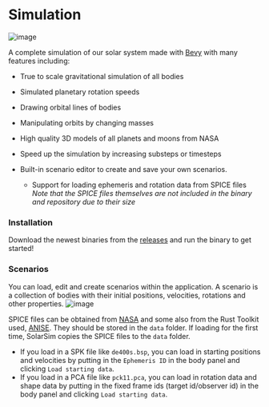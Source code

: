 # Simulation

![image](https://github.com/jan-tennert/Simulation/assets/26686035/45124abd-f053-4b41-9bf9-16a9db9f7ae7)

A complete simulation of our solar system made with [Bevy](https://bevyengine.org/) with many features including:

- True to scale gravitational simulation of all bodies

- Simulated planetary rotation speeds

- Drawing orbital lines of bodies

- Manipulating orbits by changing masses

- High quality 3D models of all planets and moons from NASA

- Speed up the simulation by increasing substeps or timesteps

- Built-in scenario editor to create and save your own scenarios.
  - Support for loading ephemeris and rotation data from SPICE files \
    *Note that the SPICE files themselves are not included in the binary and repository due to their size*

### Installation

Download the newest binaries from the [releases](https://github.com/jan-tennert/Simulation) and run the binary to get started!

### Scenarios

You can load, edit and create scenarios within the application. A scenario is a collection of bodies with their initial positions, velocities, rotations and other properties.
![image](https://github.com/user-attachments/assets/faa0cb63-1bac-4f7d-a341-e363d290ac41)

SPICE files can be obtained from [NASA](https://naif.jpl.nasa.gov/naif/) and some also from the Rust Toolkit used, [ANISE](https://github.com/nyx-space/anise). 
They should be stored in the `data` folder. If loading for the first time, SolarSim copies the SPICE files to the `data` folder.
- If you load in a SPK file like `de400s.bsp`, you can load in starting positions and velocities by putting in the `Ephemeris ID` in the body panel and clicking `Load starting data`.
- If you load in a PCA file like `pck11.pca`, you can load in rotation data and shape data by putting in the fixed frame ids (target id/observer id) in the body panel and clicking `Load starting data`.
